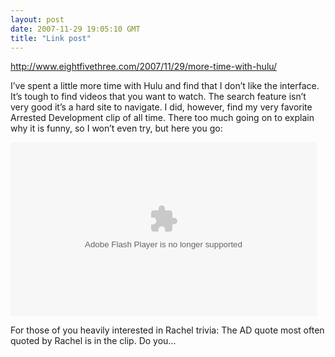 ```yaml
---
layout: post
date: 2007-11-29 19:05:10 GMT
title: "Link post"
---
```

<http://www.eightfivethree.com/2007/11/29/more-time-with-hulu/>


<p>I’ve spent a little more time with Hulu and find that I don’t like the interface. It’s tough to find videos that you want to watch. The search feature isn’t very good it’s a hard site to navigate. I did, however, find my very favorite Arrested Development clip of all time. There too much going on to explain why it is funny, so I won’t even try, but here you go:</p> <p><object width="490" height="278"><param name="movie" value="http://www.hulu.com/embed/BujnyDsZvCaLGE8WbrE5EFF6_yap0YJt">
<embed src="http://www.hulu.com/embed/BujnyDsZvCaLGE8WbrE5EFF6_yap0YJt" type="application/x-shockwave-flash" width="490" height="278"></object></p> <p>For those of you heavily interested in Rachel trivia: The AD quote most often quoted by Rachel is in the clip. Do you...</p>

